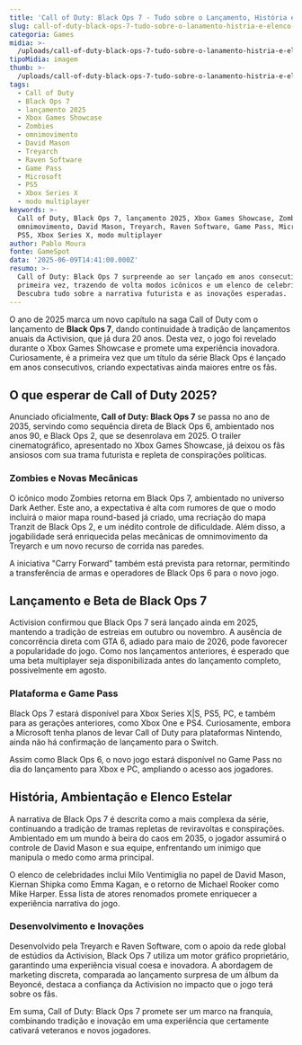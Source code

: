 ```yaml
---
title: 'Call of Duty: Black Ops 7 - Tudo sobre o Lançamento, História e Elenco Estelar'
slug: call-of-duty-black-ops-7-tudo-sobre-o-lanamento-histria-e-elenco-estelar
categoria: Games
midia: >-
  /uploads/call-of-duty-black-ops-7-tudo-sobre-o-lanamento-histria-e-elenco-estelar-thumb.png
tipoMidia: imagem
thumb: >-
  /uploads/call-of-duty-black-ops-7-tudo-sobre-o-lanamento-histria-e-elenco-estelar-thumb.png
tags:
  - Call of Duty
  - Black Ops 7
  - lançamento 2025
  - Xbox Games Showcase
  - Zombies
  - omnimovimento
  - David Mason
  - Treyarch
  - Raven Software
  - Game Pass
  - Microsoft
  - PS5
  - Xbox Series X
  - modo multiplayer
keywords: >-
  Call of Duty, Black Ops 7, lançamento 2025, Xbox Games Showcase, Zombies,
  omnimovimento, David Mason, Treyarch, Raven Software, Game Pass, Microsoft,
  PS5, Xbox Series X, modo multiplayer
author: Pablo Moura
fonte: GameSpot
data: '2025-06-09T14:41:00.000Z'
resumo: >-
  Call of Duty: Black Ops 7 surpreende ao ser lançado em anos consecutivos pela
  primeira vez, trazendo de volta modos icônicos e um elenco de celebridades.
  Descubra tudo sobre a narrativa futurista e as inovações esperadas.
---
```


O ano de 2025 marca um novo capítulo na saga Call of Duty com o lançamento de **Black Ops 7**, dando continuidade à tradição de lançamentos anuais da Activision, que já dura 20 anos. Desta vez, o jogo foi revelado durante o Xbox Games Showcase e promete uma experiência inovadora. Curiosamente, é a primeira vez que um título da série Black Ops é lançado em anos consecutivos, criando expectativas ainda maiores entre os fãs.

## O que esperar de Call of Duty 2025?

Anunciado oficialmente, **Call of Duty: Black Ops 7** se passa no ano de 2035, servindo como sequência direta de Black Ops 6, ambientado nos anos 90, e Black Ops 2, que se desenrolava em 2025. O trailer cinematográfico, apresentado no Xbox Games Showcase, já deixou os fãs ansiosos com sua trama futurista e repleta de conspirações políticas.

### Zombies e Novas Mecânicas

O icônico modo Zombies retorna em Black Ops 7, ambientado no universo Dark Aether. Este ano, a expectativa é alta com rumores de que o modo incluirá o maior mapa round-based já criado, uma recriação do mapa Tranzit de Black Ops 2, e um inédito controle de dificuldade. Além disso, a jogabilidade será enriquecida pelas mecânicas de omnimovimento da Treyarch e um novo recurso de corrida nas paredes.

A iniciativa "Carry Forward" também está prevista para retornar, permitindo a transferência de armas e operadores de Black Ops 6 para o novo jogo.

## Lançamento e Beta de Black Ops 7

Activision confirmou que Black Ops 7 será lançado ainda em 2025, mantendo a tradição de estreias em outubro ou novembro. A ausência de concorrência direta com GTA 6, adiado para maio de 2026, pode favorecer a popularidade do jogo. Como nos lançamentos anteriores, é esperado que uma beta multiplayer seja disponibilizada antes do lançamento completo, possivelmente em agosto.

### Plataforma e Game Pass

Black Ops 7 estará disponível para Xbox Series X|S, PS5, PC, e também para as gerações anteriores, como Xbox One e PS4. Curiosamente, embora a Microsoft tenha planos de levar Call of Duty para plataformas Nintendo, ainda não há confirmação de lançamento para o Switch.

Assim como Black Ops 6, o novo jogo estará disponível no Game Pass no dia do lançamento para Xbox e PC, ampliando o acesso aos jogadores.

## História, Ambientação e Elenco Estelar

A narrativa de Black Ops 7 é descrita como a mais complexa da série, continuando a tradição de tramas repletas de reviravoltas e conspirações. Ambientado em um mundo à beira do caos em 2035, o jogador assumirá o controle de David Mason e sua equipe, enfrentando um inimigo que manipula o medo como arma principal.

O elenco de celebridades inclui Milo Ventimiglia no papel de David Mason, Kiernan Shipka como Emma Kagan, e o retorno de Michael Rooker como Mike Harper. Essa lista de atores renomados promete enriquecer a experiência narrativa do jogo.

### Desenvolvimento e Inovações

Desenvolvido pela Treyarch e Raven Software, com o apoio da rede global de estúdios da Activision, Black Ops 7 utiliza um motor gráfico proprietário, garantindo uma experiência visual coesa e inovadora. A abordagem de marketing discreta, comparada ao lançamento surpresa de um álbum da Beyoncé, destaca a confiança da Activision no impacto que o jogo terá sobre os fãs.

Em suma, Call of Duty: Black Ops 7 promete ser um marco na franquia, combinando tradição e inovação em uma experiência que certamente cativará veteranos e novos jogadores.
